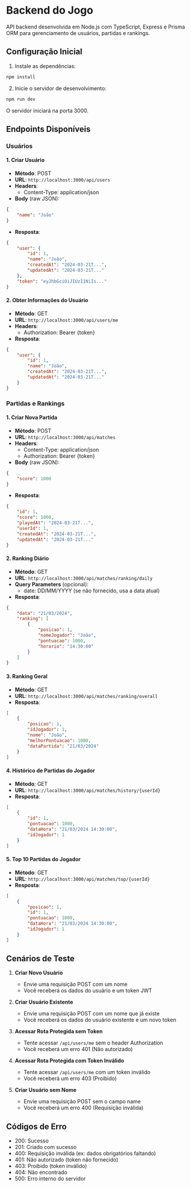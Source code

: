 # Backend do Jogo

API backend desenvolvida em Node.js com TypeScript, Express e Prisma ORM para gerenciamento de usuários, partidas e rankings.

## Configuração Inicial

1. Instale as dependências:
```bash
npm install
```

2. Inicie o servidor de desenvolvimento:
```bash
npm run dev
```

O servidor iniciará na porta 3000.

## Endpoints Disponíveis

### Usuários

#### 1. Criar Usuário
- **Método**: POST
- **URL**: `http://localhost:3000/api/users`
- **Headers**: 
  - Content-Type: application/json
- **Body** (raw JSON):
```json
{
    "name": "João"
}
```
- **Resposta**:
```json
{
    "user": {
        "id": 1,
        "name": "João",
        "createdAt": "2024-03-21T...",
        "updatedAt": "2024-03-21T..."
    },
    "token": "eyJhbGciOiJIUzI1NiIs..."
}
```

#### 2. Obter Informações do Usuário
- **Método**: GET
- **URL**: `http://localhost:3000/api/users/me`
- **Headers**: 
  - Authorization: Bearer {token}
- **Resposta**:
```json
{
    "user": {
        "id": 1,
        "name": "João",
        "createdAt": "2024-03-21T...",
        "updatedAt": "2024-03-21T..."
    }
}
```

### Partidas e Rankings

#### 1. Criar Nova Partida
- **Método**: POST
- **URL**: `http://localhost:3000/api/matches`
- **Headers**: 
  - Content-Type: application/json
  - Authorization: Bearer {token}
- **Body** (raw JSON):
```json
{
    "score": 1000
}
```
- **Resposta**:
```json
{
    "id": 1,
    "score": 1000,
    "playedAt": "2024-03-21T...",
    "userId": 1,
    "createdAt": "2024-03-21T...",
    "updatedAt": "2024-03-21T..."
}
```

#### 2. Ranking Diário
- **Método**: GET
- **URL**: `http://localhost:3000/api/matches/ranking/daily`
- **Query Parameters** (opcional):
  - date: DD/MM/YYYY (se não fornecido, usa a data atual)
- **Resposta**:
```json
{
    "data": "21/03/2024",
    "ranking": [
        {
            "posicao": 1,
            "nomeJogador": "João",
            "pontuacao": 1000,
            "horario": "14:30:00"
        }
    ]
}
```

#### 3. Ranking Geral
- **Método**: GET
- **URL**: `http://localhost:3000/api/matches/ranking/overall`
- **Resposta**:
```json
[
    {
        "posicao": 1,
        "idJogador": 1,
        "nome": "João",
        "melhorPontuacao": 1000,
        "dataPartida": "21/03/2024"
    }
]
```

#### 4. Histórico de Partidas do Jogador
- **Método**: GET
- **URL**: `http://localhost:3000/api/matches/history/{userId}`
- **Resposta**:
```json
[
    {
        "id": 1,
        "pontuacao": 1000,
        "dataHora": "21/03/2024 14:30:00",
        "idJogador": 1
    }
]
```

#### 5. Top 10 Partidas do Jogador
- **Método**: GET
- **URL**: `http://localhost:3000/api/matches/top/{userId}`
- **Resposta**:
```json
[
    {
        "posicao": 1,
        "id": 1,
        "pontuacao": 1000,
        "dataHora": "21/03/2024 14:30:00",
        "idJogador": 1
    }
]
```

## Cenários de Teste

1. **Criar Novo Usuário**
   - Envie uma requisição POST com um nome
   - Você receberá os dados do usuário e um token JWT

2. **Criar Usuário Existente**
   - Envie uma requisição POST com um nome que já existe
   - Você receberá os dados do usuário existente e um novo token

3. **Acessar Rota Protegida sem Token**
   - Tente acessar `/api/users/me` sem o header Authorization
   - Você receberá um erro 401 (Não autorizado)

4. **Acessar Rota Protegida com Token Inválido**
   - Tente acessar `/api/users/me` com um token inválido
   - Você receberá um erro 403 (Proibido)

5. **Criar Usuário sem Nome**
   - Envie uma requisição POST sem o campo name
   - Você receberá um erro 400 (Requisição inválida)

## Códigos de Erro

- 200: Sucesso
- 201: Criado com sucesso
- 400: Requisição inválida (ex: dados obrigatórios faltando)
- 401: Não autorizado (token não fornecido)
- 403: Proibido (token inválido)
- 404: Não encontrado
- 500: Erro interno do servidor
